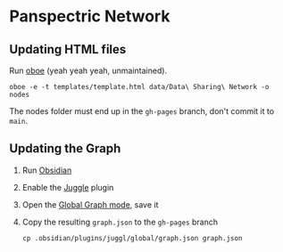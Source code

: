# Panspectric Network

## Updating HTML files

Run [oboe](https://github.com/kmaasrud/oboe) (yeah yeah yeah, unmaintained).

``` shell
oboe -e -t templates/template.html data/Data\ Sharing\ Network -o nodes
```

The nodes folder must end up in the `gh-pages` branch, don't commit it to `main`.

## Updating the Graph

1. Run [Obsidian](https://obsidian.md/)
2. Enable the [Juggle](https://juggl.io/Juggl) plugin
3. Open the [Global Graph mode](https://juggl.io/Features/Global+Graph+mode), save it
4. Copy the resulting `graph.json` to the `gh-pages` branch

   ```shell
   cp .obsidian/plugins/juggl/global/graph.json graph.json
   ```
